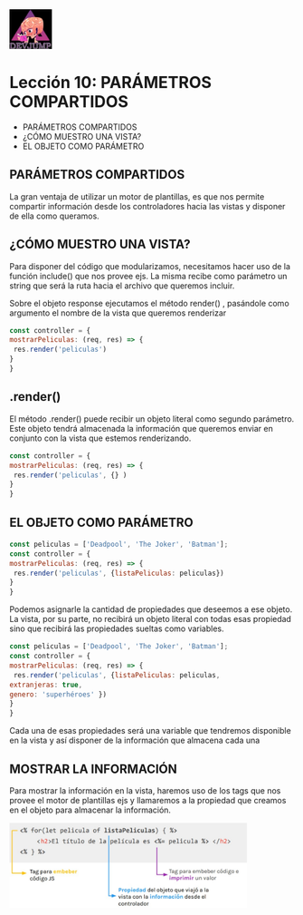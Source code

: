 <img  src='../logo.png' height='70px'>

# Lección 10: PARÁMETROS COMPARTIDOS

* PARÁMETROS COMPARTIDOS
* ¿CÓMO MUESTRO UNA VISTA?
* EL OBJETO COMO PARÁMETRO


## PARÁMETROS COMPARTIDOS
La gran ventaja de utilizar un motor de plantillas, es que nos permite compartir información desde los controladores hacia las vistas y disponer de ella como queramos.

## ¿CÓMO MUESTRO UNA VISTA?

Para disponer del código que modularizamos, necesitamos hacer uso de la función include() que nos provee ejs. La misma recibe como parámetro un string que será la ruta hacia el archivo que queremos incluir.

Sobre el objeto response ejecutamos el método  render() , pasándole como argumento el nombre de la vista que queremos renderizar

```javascript
const controller = {
mostrarPeliculas: (req, res) => {
 res.render('peliculas')
}
}
```

## .render()

El método .render() puede recibir un objeto literal como segundo parámetro. Este objeto tendrá almacenada la información que queremos enviar en conjunto con la vista que estemos renderizando.

```javascript
const controller = {
mostrarPeliculas: (req, res) => {
 res.render('peliculas', {} )
}
}
```

## EL OBJETO COMO PARÁMETRO

```javascript
const peliculas = ['Deadpool', 'The Joker', 'Batman'];
const controller = {
mostrarPeliculas: (req, res) => {
 res.render('peliculas', {listaPeliculas: peliculas})
}
}
```

Podemos asignarle la cantidad de propiedades que deseemos a ese objeto.
La vista, por su parte, no recibirá un objeto literal con todas esas propiedad sino que recibirá las propiedades sueltas como variables.

```javascript
const peliculas = ['Deadpool', 'The Joker', 'Batman'];
const controller = {
mostrarPeliculas: (req, res) => {
 res.render('peliculas', {listaPeliculas: peliculas,
extranjeras: true,
genero: 'superhéroes' })
}
}
```

Cada una de esas propiedades será una variable que tendremos disponible en la vista y así disponer de la información que almacena cada una

## MOSTRAR LA INFORMACIÓN

Para mostrar la información en la vista, haremos uso de los tags que nos provee el motor de plantillas ejs y llamaremos a la propiedad que creamos en el objeto para almacenar la información.

<img  src='../img/mostrarInfo.jpg' height='150px'>
